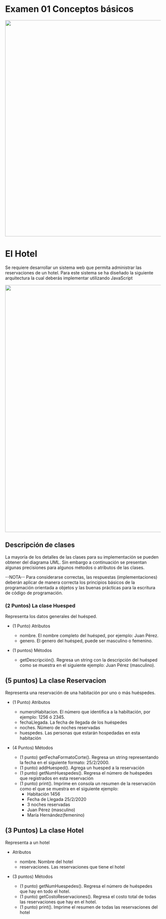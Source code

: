 # Examen 01 Conceptos básicos

<img src="img/hotel.jpg" width="700">

# El Hotel

Se requiere desarrollar un sistema web que permita administrar las reservaciones de un hotel. Para este sistema se ha diseñado la siguiente arquitectura la cual deberás implementar utilizando JavaScript

<img src="img/diagrama-uml.png" width="800">

## Descripción de clases
La mayoría de los detalles de las clases para su implementación se pueden obtener del diagrama UML. Sin embargo a continuación se presentan algunas precisiones para algunos métodos o atributos de las clases.

--NOTA-- Para considerarse correctas, las respuestas (implementaciones) deberán aplicar de manera correcta los principios básicos de la programación orientada a objetos y las buenas prácticas para la escritura de código de programación.

### (2 Puntos) La clase Huesped

Representa los datos generales del huésped.

- (1 Punto) Atributos
  - nombre. El nombre completo del huésped, por ejemplo: Juan Pérez.
  - genero. El genero del huésped, puede ser masculino o femenino.
  
- (1 puntos) Métodos
  - getDescripción(). Regresa un string con la descripción del huésped como se muestra en el siguiente ejemplo: Juan Pérez (masculino).

## (5 puntos) La clase Reservacion

Representa una reservación de una habitación por uno o más huéspedes.

- (1 Punto) Atributos
  - numeroHabitacion. El número que identifica a la habiltación, por ejemplo: 1256 ó 2345.
  - fechaLlegada. La fecha de llegada de los huéspedes
  - noches. Número de noches reservadas
  - huespedes. Las personas que estarán hospedadas en esta habitación
  
- (4 Puntos) Métodos
  - (1 punto) getFechaFormatoCorte(). Regresa un string representando la fecha en el siguiente formato: 25/2/2000.
  - (1 punto) addHuesped(). Agrega un huesped a la reservación
  - (1 punto) getNumHuespedes(). Regresa el número de huéspedes que registrados en esta reservación 
  - (1 punto) print(). Imprime en consola un resumen de la reservación como el que se muestra en el siguiente ejemplo:
    - Habitación 1456
    - Fecha de Llegada 25/2/2020
    - 3 noches reservadas
    - Juan Pérez (masculino)
    - María Hernández(femenino)

## (3 Puntos) La clase Hotel

Representa a un hotel

- Atributos
  - nombre. Nombre del hotel
  - reservaciones. Las reservaciones que tiene el hotel

- (3 puntos) Métodos
  - (1 punto) getNumHuespedes(). Regresa el número de huéspedes que hay en todo el hotel.
  - (1 punto) getCostoReservaciones(). Regresa el costo total de todas las reservaciones que hay en el hotel.
  - (1 punto) print(). Imprime el resumen de todas las reservaciones del hotel

